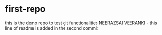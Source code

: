 # first-repo
this is the demo repo to test git functionalities
NEERAZSAI VEERANKI - this line of readme is added in the second commit
